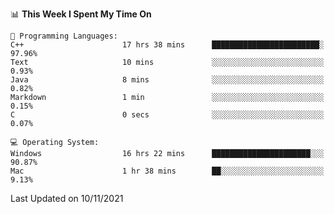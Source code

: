 
<!--START_SECTION:waka-->
📊 **This Week I Spent My Time On** 

```text
💬 Programming Languages: 
C++                      17 hrs 38 mins      ████████████████████████░   97.96% 
Text                     10 mins             ░░░░░░░░░░░░░░░░░░░░░░░░░   0.93% 
Java                     8 mins              ░░░░░░░░░░░░░░░░░░░░░░░░░   0.82% 
Markdown                 1 min               ░░░░░░░░░░░░░░░░░░░░░░░░░   0.15% 
C                        0 secs              ░░░░░░░░░░░░░░░░░░░░░░░░░   0.07%

💻 Operating System: 
Windows                  16 hrs 22 mins      ██████████████████████░░░   90.87% 
Mac                      1 hr 38 mins        ██░░░░░░░░░░░░░░░░░░░░░░░   9.13%

```


 Last Updated on 10/11/2021
<!--END_SECTION:waka-->
